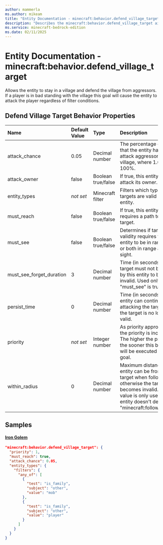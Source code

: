 ```yaml
---
author: mammerla
ms.author: mikeam
title: "Entity Documentation - minecraft:behavior.defend_village_target"
description: "Describes the minecraft:behavior.defend_village_target ai behavior component"
ms.service: minecraft-bedrock-edition
ms.date: 02/11/2025 
---
```


# Entity Documentation - minecraft:behavior.defend_village_target

Allows the entity to stay in a village and defend the village from aggressors. If a player is in bad standing with the village this goal will cause the entity to attack the player regardless of filter conditions.


## Defend Village Target Behavior Properties

|Name       |Default Value |Type |Description |Example Values |
|:----------|:-------------|:----|:-----------|:------------- |
| attack_chance | 0.05 | Decimal number | The percentage chance that the entity has to attack aggressors of its village, where 1.0 = 100%. | Iron Golem: `0.05` | 
| attack_owner | false | Boolean true/false | If true, this entity can attack its owner. |  | 
| entity_types | *not set* | Minecraft filter | Filters which types of targets are valid for this entity. | Iron Golem: `{"filters":{"any_of":[{"test":"is_family","subject":"other","value":"mob"},{"test":"is_family","subject":"other","value":"player"}]}}` | 
| must_reach | false | Boolean true/false | If true, this entity requires a path to the target. | Iron Golem: `true` | 
| must_see | false | Boolean true/false | Determines if target-validity requires this entity to be in range only, or both in range and in sight. |  | 
| must_see_forget_duration | 3 | Decimal number | Time (in seconds) the target must not be seen by this entity to become invalid. Used only if "must_see" is true. |  | 
| persist_time | 0 | Decimal number | Time (in seconds) this entity can continue attacking the target after the target is no longer valid. |  | 
| priority | *not set* | Integer number | As priority approaches 0, the priority is increased. The higher the priority, the sooner this behavior will be executed as a goal. | Iron Golem: `1` | 
| within_radius | 0 | Decimal number | Maximum distance this entity can be from the target when following it, otherwise the target becomes invalid. This value is only used if the entity doesn't declare "minecraft:follow_range". |  | 

## Samples

#### [Iron Golem](https://github.com/Mojang/bedrock-samples/tree/preview/behavior_pack/entities/iron_golem.json)


```json
"minecraft:behavior.defend_village_target": {
  "priority": 1,
  "must_reach": true,
  "attack_chance": 0.05,
  "entity_types": {
    "filters": {
      "any_of": [
        {
          "test": "is_family",
          "subject": "other",
          "value": "mob"
        },
        {
          "test": "is_family",
          "subject": "other",
          "value": "player"
        }
      ]
    }
  }
}
```
